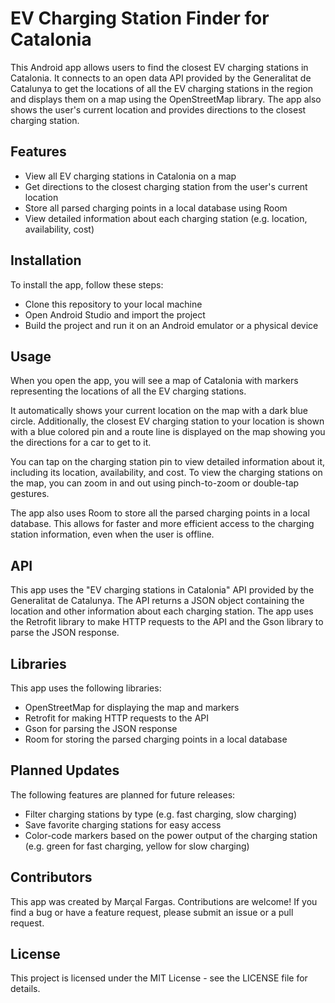 
# EV Charging Station Finder for Catalonia
This Android app allows users to find the closest EV charging stations in Catalonia. It connects to an open data API provided by the Generalitat de Catalunya to get the locations of all the EV charging stations in the region and displays them on a map using the OpenStreetMap library. The app also shows the user's current location and provides directions to the closest charging station.

## Features
* View all EV charging stations in Catalonia on a map
* Get directions to the closest charging station from the user's current location
* Store all parsed charging points in a local database using Room
* View detailed information about each charging station (e.g. location, availability, cost)

## Installation
To install the app, follow these steps:

* Clone this repository to your local machine
* Open Android Studio and import the project
* Build the project and run it on an Android emulator or a physical device

## Usage
When you open the app, you will see a map of Catalonia with markers representing the locations of all the EV charging stations.

It automatically shows your current location on the map with a dark blue circle. Additionally, the closest EV charging station to your location is shown with a blue colored pin and a route line is displayed on the map showing you the directions for a car to get to it.

You can tap on the charging station pin to view detailed information about it, including its location, availability, and cost. To view the charging stations on the map, you can zoom in and out using pinch-to-zoom or double-tap gestures.

The app also uses Room to store all the parsed charging points in a local database. This allows for faster and more efficient access to the charging station information, even when the user is offline.

## API
This app uses the "EV charging stations in Catalonia" API provided by the Generalitat de Catalunya. The API returns a JSON object containing the location and other information about each charging station. The app uses the Retrofit library to make HTTP requests to the API and the Gson library to parse the JSON response.

## Libraries
This app uses the following libraries:

* OpenStreetMap for displaying the map and markers
* Retrofit for making HTTP requests to the API
* Gson for parsing the JSON response
* Room for storing the parsed charging points in a local database

## Planned Updates
The following features are planned for future releases:
* Filter charging stations by type (e.g. fast charging, slow charging)
* Save favorite charging stations for easy access
* Color-code markers based on the power output of the charging station (e.g. green for fast charging, yellow for slow charging)

## Contributors
This app was created by Marçal Fargas. Contributions are welcome! If you find a bug or have a feature request, please submit an issue or a pull request.

## License
This project is licensed under the MIT License - see the LICENSE file for details.
